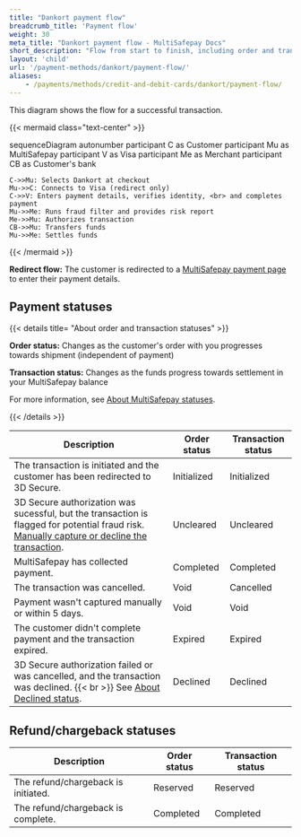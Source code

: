 ```yaml
---
title: "Dankort payment flow"
breadcrumb_title: 'Payment flow'
weight: 30
meta_title: "Dankort payment flow - MultiSafepay Docs"
short_description: "Flow from start to finish, including order and transaction status changes"
layout: 'child'
url: '/payment-methods/dankort/payment-flow/'
aliases:
    - /payments/methods/credit-and-debit-cards/dankort/payment-flow/
---
```


This diagram shows the flow for a successful transaction.

{{< mermaid class="text-center" >}}

sequenceDiagram
    autonumber
    participant C as Customer
    participant Mu as MultiSafepay
    participant V as Visa
    participant Me as Merchant
    participant CB as Customer's bank

    C->>Mu: Selects Dankort at checkout
    Mu->>C: Connects to Visa (redirect only)
    C->>V: Enters payment details, verifies identity, <br> and completes payment
    Mu->>Me: Runs fraud filter and provides risk report
    Me->>Mu: Authorizes transaction
    CB->>Mu: Transfers funds 
    Mu->>Me: Settles funds

{{< /mermaid >}}
&nbsp;  

**Redirect flow:** The customer is redirected to a [MultiSafepay payment page](/payment-pages/) to enter their payment details. 

## Payment statuses

{{< details title= "About order and transaction statuses" >}}

**Order status:** Changes as the customer's order with you progresses towards shipment (independent of payment)

**Transaction status:** Changes as the funds progress towards settlement in your MultiSafepay balance

For more information, see [About MultiSafepay statuses](/about-payments/multisafepay-statuses/).

{{< /details >}}

| Description | Order status | Transaction status |
|---|---|---|
| The transaction is initiated and the customer has been redirected to 3D Secure. | Initialized | Initialized |
| 3D Secure authorization was sucessful, but the transaction is flagged for potential fraud risk. [Manually capture or decline the transaction](/about-payments/uncleared-transactions/). | Uncleared | Uncleared |
| MultiSafepay has collected payment. | Completed | Completed |
| The transaction was cancelled. | Void   | Cancelled   |
| Payment wasn't captured manually or within 5 days. | Void | Void |
| The customer didn't complete payment and the transaction expired. | Expired | Expired |
| 3D Secure authorization failed or was cancelled, and the transaction was declined. {{< br >}} See [About Declined status](/credit-cards-user-guide/declined-status/). | Declined | Declined   |

## Refund/chargeback statuses

| Description | Order status | Transaction status |
|---|---|---|
| The refund/chargeback is initiated. | Reserved    | Reserved   |
| The refund/chargeback is complete.  | Completed      | Completed   |




